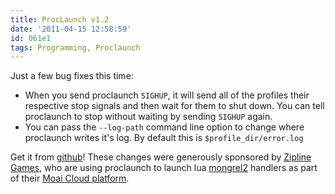 ```yaml
---
title: ProcLaunch v1.2
date: '2011-04-15 12:58:59'
id: 061e1
tags: Programming, Proclaunch
---
```


Just a few bug fixes this time:

 * When you send proclaunch `SIGHUP`, it will send all of the profiles their respective stop signals and then wait for them to shut down. You can tell proclaunch to stop without waiting by sending `SIGHUP` again.
 * You can pass the `--log-path` command line option to change where proclaunch writes it's log. By default this is `$profile_dir/error.log`
 
Get it from [github][proclaunch]! These changes were generously sponsored by [Zipline Games][zipline], who are using proclaunch to launch lua [mongrel2][] handlers as part of their [Moai Cloud platform](http://getmoai.com).

[proclaunch]:   http://github.com/peterkeen/proclaunch
[mongrel2]:     http://mongrel2.org/
[zipline]:      http://www.ziplinegames.com/
